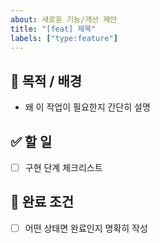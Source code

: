 ```yaml
---
about: 새로운 기능/개선 제안
title: "[feat] 제목"
labels: ["type:feature"]
---
```


## 🎯 목적 / 배경

- 왜 이 작업이 필요한지 간단히 설명

## ✅ 할 일

- [ ] 구현 단계 체크리스트

## 🧪 완료 조건

- [ ] 어떤 상태면 완료인지 명확히 작성
